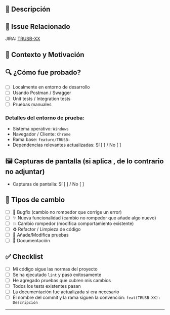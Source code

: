 <!--- Título del PR: Usa un resumen breve, ejemplo: "TRUSB-16: Modificar endpoint de perfil" -->

## 📌 Descripción
<!--- Describe brevemente qué se hizo. Ej: Se modificó el endpoint de perfil para permitir actualizar nombre y avatar -->

## 🧩 Issue Relacionado
<!--- Enlace al ticket de JIRA o descripción: -->
JIRA: [TRUSB-XX](https://jira.tuempresa.com/browse/TRUSB-XX)

## 🎯 Contexto y Motivación
<!--- ¿Por qué se hizo este cambio? ¿Qué problema resuelve? -->
<!--- Ejemplo: Esta funcionalidad permitirá que los usuarios editen su perfil desde el frontend. -->

## 🔍 ¿Cómo fue probado?
<!--- Detalla cómo probaste el código. Incluye entorno, comandos, datos, endpoints, etc. -->
- [ ] Localmente en entorno de desarrollo
- [ ] Usando Postman / Swagger
- [ ] Unit tests / Integration tests
- [ ] Pruebas manuales

### Detalles del entorno de prueba:
- Sistema operativo: `Windows`
- Navegador / Cliente: `Chrome`
- Rama base: `feature/TRUSB-`
- Dependencias relevantes actualizadas: Sí [ ] / No [ ]

## 🖼️ Capturas de pantalla (si aplica , de lo contrario no adjuntar)
<!--- Adjunta imágenes si hubo cambios visuales o respuestas de endpoints -->
- Capturas de pantalla: Sí [ ] / No [ ]

## 🧪 Tipos de cambio
<!--- Marca los tipos que aplican -->
- [ ] 🐛 Bugfix (cambio no rompedor que corrige un error)
- [ ] ✨ Nueva funcionalidad (cambio no rompedor que añade algo nuevo)
- [ ] 💥 Cambio rompedor (modifica comportamiento existente)
- [ ] ♻️ Refactor / Limpieza de código
- [ ] 🧪 Añade/Modifica pruebas
- [ ] 📄 Documentación

## ✅ Checklist
<!--- Marca con una "x" lo que ya está hecho -->
- [ ] Mi código sigue las normas del proyecto
- [ ] Se ha ejecutado `lint` y pasó exitosamente
- [ ] He agregado pruebas que cubren mis cambios
- [ ] Todos los tests existentes pasan
- [ ] La documentación fue actualizada si era necesario
- [ ] El nombre del commit y la rama siguen la convención: `feat(TRUSB-XX): Descripción`

---


